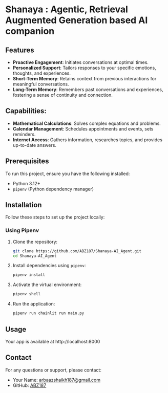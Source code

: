 # Shanaya : Agentic, Retrieval Augmented Generation based AI companion

## Features
- **Proactive Engagement**: Initiates conversations at optimal times.
- **Personalized Support**: Tailors responses to your specific emotions, thoughts, and experiences.
- **Short-Term Memory**: Retains context from previous interactions for meaningful conversations.
- **Long-Term Memory**: Remembers past conversations and experiences, fostering a sense of continuity and connection.

## Capabilities:
- **Mathematical Calculations**: Solves complex equations and problems.
- **Calendar Management**: Schedules appointments and events, sets reminders.
- **Internet Access**: Gathers information, researches topics, and provides up-to-date answers.

## Prerequisites
To run this project, ensure you have the following installed:

- Python 3.12+
- `pipenv` (Python dependency manager)

## Installation
Follow these steps to set up the project locally:

### Using Pipenv
1. Clone the repository:
   ```bash
   git clone https://github.com/ABZ187/Shanaya-AI_Agent.git
   cd Shanaya-AI_Agent
   ```

2. Install dependencies using `pipenv`:
   ```bash
   pipenv install
   ```

3. Activate the virtual environment:
   ```bash
   pipenv shell
   ```

4. Run the application:
   ```bash
   pipenv run chainlit run main.py
   ```

## Usage
Your app is available at http://localhost:8000

## Contact
For any questions or support, please contact:
- Your Name: arbaazshaikh187@gmail.com
- GitHub: [ABZ187](https://github.com/ABZ187)


